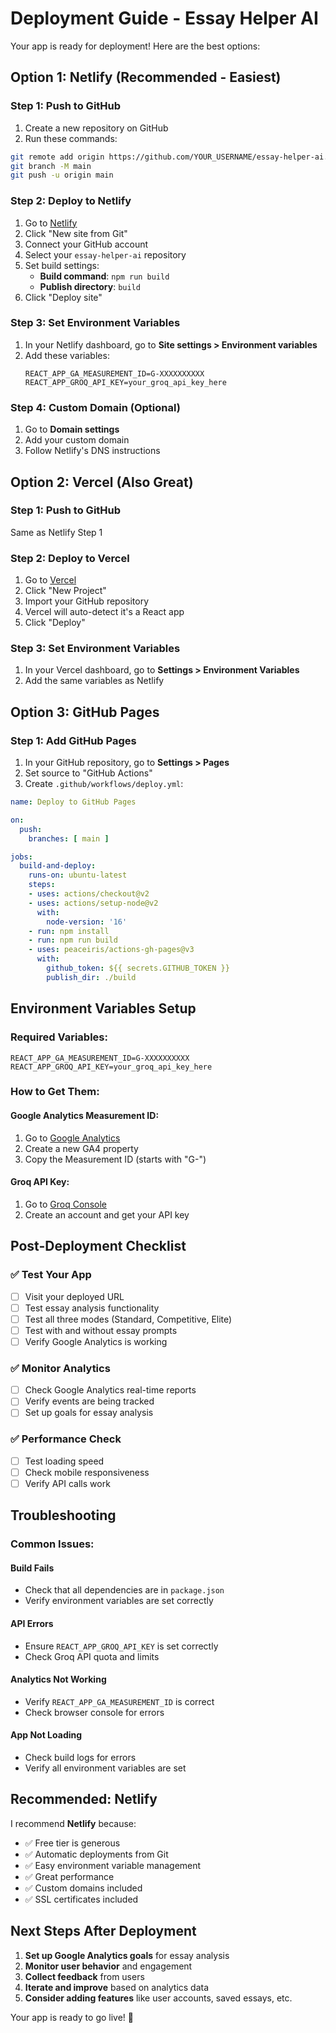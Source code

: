 # Deployment Guide - Essay Helper AI

Your app is ready for deployment! Here are the best options:

## Option 1: Netlify (Recommended - Easiest)

### Step 1: Push to GitHub
1. Create a new repository on GitHub
2. Run these commands:
```bash
git remote add origin https://github.com/YOUR_USERNAME/essay-helper-ai.git
git branch -M main
git push -u origin main
```

### Step 2: Deploy to Netlify
1. Go to [Netlify](https://netlify.com/)
2. Click "New site from Git"
3. Connect your GitHub account
4. Select your `essay-helper-ai` repository
5. Set build settings:
   - **Build command**: `npm run build`
   - **Publish directory**: `build`
6. Click "Deploy site"

### Step 3: Set Environment Variables
1. In your Netlify dashboard, go to **Site settings > Environment variables**
2. Add these variables:
   ```
   REACT_APP_GA_MEASUREMENT_ID=G-XXXXXXXXXX
   REACT_APP_GROQ_API_KEY=your_groq_api_key_here
   ```

### Step 4: Custom Domain (Optional)
1. Go to **Domain settings**
2. Add your custom domain
3. Follow Netlify's DNS instructions

## Option 2: Vercel (Also Great)

### Step 1: Push to GitHub
Same as Netlify Step 1

### Step 2: Deploy to Vercel
1. Go to [Vercel](https://vercel.com/)
2. Click "New Project"
3. Import your GitHub repository
4. Vercel will auto-detect it's a React app
5. Click "Deploy"

### Step 3: Set Environment Variables
1. In your Vercel dashboard, go to **Settings > Environment Variables**
2. Add the same variables as Netlify

## Option 3: GitHub Pages

### Step 1: Add GitHub Pages
1. In your GitHub repository, go to **Settings > Pages**
2. Set source to "GitHub Actions"
3. Create `.github/workflows/deploy.yml`:

```yaml
name: Deploy to GitHub Pages

on:
  push:
    branches: [ main ]

jobs:
  build-and-deploy:
    runs-on: ubuntu-latest
    steps:
    - uses: actions/checkout@v2
    - uses: actions/setup-node@v2
      with:
        node-version: '16'
    - run: npm install
    - run: npm run build
    - uses: peaceiris/actions-gh-pages@v3
      with:
        github_token: ${{ secrets.GITHUB_TOKEN }}
        publish_dir: ./build
```

## Environment Variables Setup

### Required Variables:
```
REACT_APP_GA_MEASUREMENT_ID=G-XXXXXXXXXX
REACT_APP_GROQ_API_KEY=your_groq_api_key_here
```

### How to Get Them:

#### Google Analytics Measurement ID:
1. Go to [Google Analytics](https://analytics.google.com/)
2. Create a new GA4 property
3. Copy the Measurement ID (starts with "G-")

#### Groq API Key:
1. Go to [Groq Console](https://console.groq.com/)
2. Create an account and get your API key

## Post-Deployment Checklist

### ✅ Test Your App
- [ ] Visit your deployed URL
- [ ] Test essay analysis functionality
- [ ] Test all three modes (Standard, Competitive, Elite)
- [ ] Test with and without essay prompts
- [ ] Verify Google Analytics is working

### ✅ Monitor Analytics
- [ ] Check Google Analytics real-time reports
- [ ] Verify events are being tracked
- [ ] Set up goals for essay analysis

### ✅ Performance Check
- [ ] Test loading speed
- [ ] Check mobile responsiveness
- [ ] Verify API calls work

## Troubleshooting

### Common Issues:

#### Build Fails
- Check that all dependencies are in `package.json`
- Verify environment variables are set correctly

#### API Errors
- Ensure `REACT_APP_GROQ_API_KEY` is set correctly
- Check Groq API quota and limits

#### Analytics Not Working
- Verify `REACT_APP_GA_MEASUREMENT_ID` is correct
- Check browser console for errors

#### App Not Loading
- Check build logs for errors
- Verify all environment variables are set

## Recommended: Netlify

I recommend **Netlify** because:
- ✅ Free tier is generous
- ✅ Automatic deployments from Git
- ✅ Easy environment variable management
- ✅ Great performance
- ✅ Custom domains included
- ✅ SSL certificates included

## Next Steps After Deployment

1. **Set up Google Analytics goals** for essay analysis
2. **Monitor user behavior** and engagement
3. **Collect feedback** from users
4. **Iterate and improve** based on analytics data
5. **Consider adding features** like user accounts, saved essays, etc.

Your app is ready to go live! 🚀 